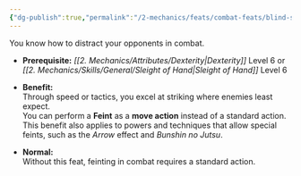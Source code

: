 ```yaml
---
{"dg-publish":true,"permalink":"/2-mechanics/feats/combat-feats/blind-spot/"}
---
```


You know how to distract your opponents in combat.

- **Prerequisite:** _[[2. Mechanics/Attributes/Dexterity\|Dexterity]]_ Level 6 or _[[2. Mechanics/Skills/General/Sleight of Hand\|Sleight of Hand]]_ Level 6
    
- **Benefit:**  
    Through speed or tactics, you excel at striking where enemies least expect.  
    You can perform a **Feint** as a **move action** instead of a standard action.  
    This benefit also applies to powers and techniques that allow special feints, such as the _Arrow_ effect and _Bunshin no Jutsu_.
    
- **Normal:**  
    Without this feat, feinting in combat requires a standard action.